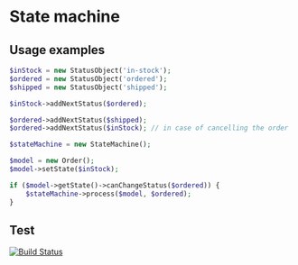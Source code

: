 # State machine

## Usage examples

```php
$inStock = new StatusObject('in-stock');
$ordered = new StatusObject('ordered');
$shipped = new StatusObject('shipped');

$inStock->addNextStatus($ordered);

$ordered->addNextStatus($shipped);
$ordered->addNextStatus($inStock); // in case of cancelling the order

$stateMachine = new StateMachine();

$model = new Order(); 
$model->setState($inStock);

if ($model->getState()->canChangeStatus($ordered)) {
	$stateMachine->process($model, $ordered);
}


```

## Test

[![Build Status](https://travis-ci.org/php-pair-programming-budapest/dependency-injection.svg?branch=master)](https://travis-ci.org/php-pair-programming-budapest/dependency-injection)